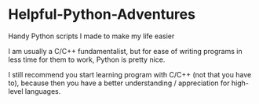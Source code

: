 # Helpful-Python-Adventures
Handy Python scripts I made to make my life easier

I am usually a C/C++ fundamentalist, but for ease of writing programs in less time for them to work, Python is pretty nice.

I still recommend you start learning program with C/C++ (not that you have to), because then you have a better understanding / appreciation for high-level languages.